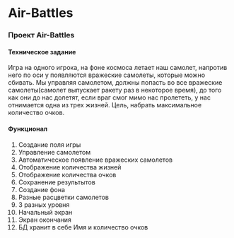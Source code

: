 # Air-Battles

### Проект Air-Battles
#### Техническое задание
  Игра на одного игрока, на фоне космоса летает наш самолет, напротив него по оси y появляются вражеские самолеты, которые можно сбивать. Мы управляя самолетом, должны попасть во все вражеские самолеты(самолет выпускает ракету раз в некоторое время), до того как они до нас долетят, если враг смог мимо нас пролететь, у нас отнимается одна из трех жизней. Цель, набрать максимальное количество очков. 

#### Функционал
 1. Создание поля игры
 2. Управление самолетом
 3. Автоматическое появление вражеских самолетов
 4. Отображение количества жизней
 5. Отображение количества очков
 6. Сохранение результытов
 7. Создание фона
 8. Разные расцветки самолетов
 9. 3 разных уровня
 10. Начальный экран
 11. Экран окончания
 12. БД хранит в себе Имя и количество очков

              
